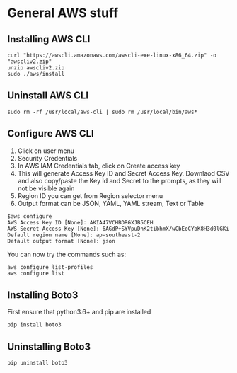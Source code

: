 # General AWS stuff

## Installing AWS CLI
```
curl "https://awscli.amazonaws.com/awscli-exe-linux-x86_64.zip" -o "awscliv2.zip"
unzip awscliv2.zip
sudo ./aws/install
```

## Uninstall AWS CLI
```
sudo rm -rf /usr/local/aws-cli | sudo rm /usr/local/bin/aws*
```

## Configure AWS CLI
1. Click on user menu
2. Security Credentials
3. In AWS IAM Credentials tab, click on Create access key
4. This will generate Access Key ID and Secret Access Key. Downlaod CSV and also copy/paste the Key Id and Secret to the prompts, as they will not be visible again
5. Region ID you can get from Region selector menu
6. Output format can be JSON, YAML, YAML stream, Text or Table

```
$aws configure
AWS Access Key ID [None]: AKIA47VCHBDRGXJB5CEH
AWS Secret Access Key [None]: 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
Default region name [None]: ap-southeast-2
Default output format [None]: json
```

You can now try the commands such as:
```
aws configure list-profiles
aws configure list
```


## Installing Boto3
First ensure that python3.6+ and pip are installed  
```
pip install boto3
```

## Uninstalling Boto3
```
pip uninstall boto3
```
